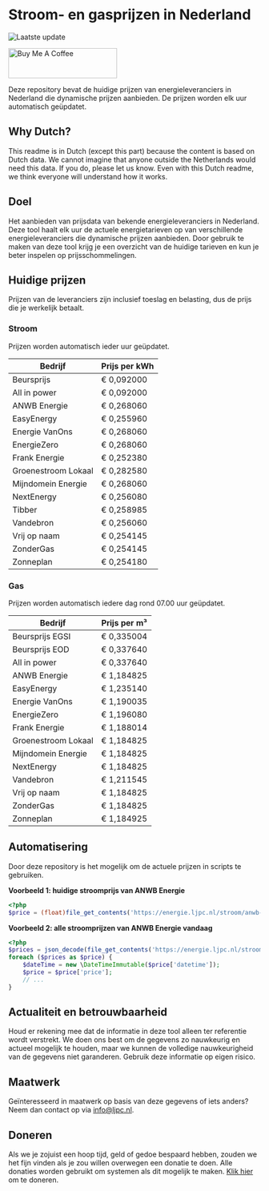 # Stroom- en gasprijzen in Nederland

![Laatste update](https://img.shields.io/badge/laatste%20update-2025--04--15%2017%3A01%20CET-brightgreen)

<a href="https://www.buymeacoffee.com/Lars-" target="_blank"><img src="https://cdn.buymeacoffee.com/buttons/v2/default-orange.png" alt="Buy Me A Coffee" height="60" style="height: 60px !important;width: 217px !important;" ></a>

Deze repository bevat de huidige prijzen van energieleveranciers in Nederland die dynamische prijzen aanbieden. De prijzen worden elk uur automatisch geüpdatet.

## Why Dutch?

This readme is in Dutch (except this part) because the content is based on Dutch data. We cannot imagine that anyone outside the Netherlands would need this data. If you do, please let us know. Even with this Dutch readme, we think
everyone will understand how it works.

## Doel

Het aanbieden van prijsdata van bekende energieleveranciers in Nederland. Deze tool haalt elk uur de actuele energietarieven op van verschillende energieleveranciers die dynamische prijzen aanbieden. Door gebruik te maken van deze tool
krijg je een overzicht van de huidige tarieven en kun je beter inspelen op prijsschommelingen.

## Huidige prijzen

Prijzen van de leveranciers zijn inclusief toeslag en belasting, dus de prijs die je werkelijk betaalt.

### Stroom

Prijzen worden automatisch ieder uur geüpdatet.

 Bedrijf | Prijs per kWh 
---------|---------------
Beursprijs | € 0,092000
All in power | € 0,092000
ANWB Energie | € 0,268060
EasyEnergy | € 0,255960
Energie VanOns | € 0,268060
EnergieZero | € 0,268060
Frank Energie | € 0,252380
Groenestroom Lokaal | € 0,282580
Mijndomein Energie | € 0,268060
NextEnergy | € 0,256080
Tibber | € 0,258985
Vandebron | € 0,256060
Vrij op naam | € 0,254145
ZonderGas | € 0,254145
Zonneplan | € 0,254180


### Gas

Prijzen worden automatisch iedere dag rond 07.00 uur geüpdatet.

 Bedrijf | Prijs per m³ 
---------|--------------
Beursprijs EGSI | € 0,335004
Beursprijs EOD | € 0,337640
All in power | € 0,337640
ANWB Energie | € 1,184825
EasyEnergy | € 1,235140
Energie VanOns | € 1,190035
EnergieZero | € 1,196080
Frank Energie | € 1,188014
Groenestroom Lokaal | € 1,184825
Mijndomein Energie | € 1,184825
NextEnergy | € 1,184825
Vandebron | € 1,211545
Vrij op naam | € 1,184825
ZonderGas | € 1,184825
Zonneplan | € 1,184925


## Automatisering

Door deze repository is het mogelijk om de actuele prijzen in scripts te gebruiken.

**Voorbeeld 1: huidige stroomprijs van ANWB Energie**

```php
<?php
$price = (float)file_get_contents('https://energie.ljpc.nl/stroom/anwb-energie-nu.txt');

```

**Voorbeeld 2: alle stroomprijzen van ANWB Energie vandaag**

```php
<?php
$prices = json_decode(file_get_contents('https://energie.ljpc.nl/stroom/all-in-power-vandaag.json'),true);
foreach ($prices as $price) {
    $dateTime = new \DateTimeImmutable($price['datetime']);
    $price = $price['price'];
    // ...
}
```

## Actualiteit en betrouwbaarheid

Houd er rekening mee dat de informatie in deze tool alleen ter referentie wordt verstrekt. We doen ons best om de gegevens zo nauwkeurig en actueel mogelijk te houden, maar we kunnen de volledige nauwkeurigheid van de gegevens niet
garanderen. Gebruik deze informatie op eigen risico.

## Maatwerk

Geïnteresseerd in maatwerk op basis van deze gegevens of iets anders? Neem dan contact op
via [info@ljpc.nl](mailto:info@ljpc.nl?subject=Energie%20prijzen).

## Doneren

Als we je zojuist een hoop tijd, geld of gedoe bespaard hebben, zouden we het fijn vinden als je zou willen overwegen een
donatie te doen. Alle donaties worden gebruikt om systemen als dit mogelijk te
maken. [Klik hier](https://www.buymeacoffee.com/Lars-) om te doneren.
